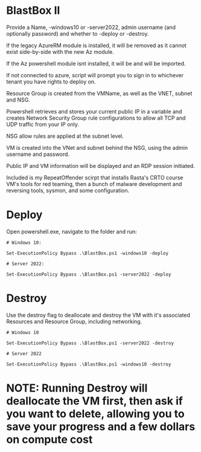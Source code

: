 # BlastBox II

Provide a Name, -windows10 or -server2022, admin username (and optionally password) and whether to -deploy or -destroy.

If the legacy AzureRM module is installed, it will be removed as it cannot exist side-by-side with the new Az module.

If the Az powershell module isnt installed, it will be and will be imported.

If not connected to azure, script will prompt you to sign in to whichever tenant you have rights to deploy on.

Resource Group is created from the VMName, as well as the VNET, subnet and NSG.

Powershell retrieves and stores your current public IP in a variable and creates Network Security Group rule configurations to allow all TCP and UDP traffic from your IP only.

NSG allow rules are applied at the subnet level.

VM is created into the VNet and subnet behind the NSG, using the admin username and password.

Public IP and VM information will be displayed and an RDP session initiated.

Included is my RepeatOffender scirpt that installs Rasta's CRTO course VM's tools for red teaming, then a bunch of malware development and reversing tools, sysmon, and some configuration.

# Deploy
Open powershell.exe, navigate to the folder and run:

```
# Windows 10:

Set-ExecutionPolicy Bypass .\BlastBox.ps1 -windows10 -deploy
 
# Server 2022:

Set-ExecutionPolicy Bypass .\BlastBox.ps1 -server2022 -deploy
```

# Destroy
Use the destroy flag to deallocate and destroy the VM with it's associated Resources and Resource Group, including networking.
```
# Windows 10

Set-ExecutionPolicy Bypass .\BlastBox.ps1 -server2022 -destroy

# Server 2022

Set-ExecutionPolicy Bypass .\BlastBox.ps1 -windows10 -destroy
```
# NOTE: Running Destroy will deallocate the VM first, then ask if you want to delete, allowing you to save your progress and a few dollars on compute cost

